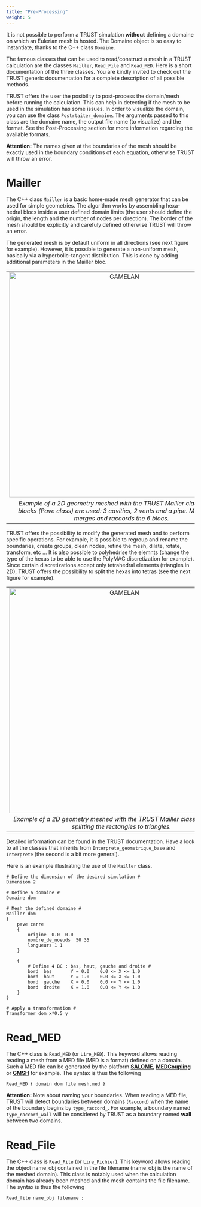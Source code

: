 ```yaml
---
title: "Pre-Processing"
weight: 5
---
```


It is not possible to perform a TRUST simulation **without** defining a domaine on which an Eulerian mesh is hosted. The Domaine object is so easy to instantiate, thanks to the C++ class `Domaine`.

The famous classes that can be used to read/construct a mesh in a TRUST calculation are the classes `Mailler`, `Read_File` and `Read_MED`. Here is a short documentation of the three classes. You are kindly invited to check out the TRUST generic documentation for a complete description of all possible methods.

TRUST offers the user the posibility to post-process the domain/mesh before running the calculation. This can help in detecting if the mesh to be used in the simulation has some issues. In order to visualize the domain, you can use the class `Postrtaiter_domaine`. The arguments passed to this class are the domaine name, the output file name (to visualize) and the format. See the Post-Processing section for more information regarding the available formats.

**Attention:** The names given at the boundaries of the mesh should be exactly used in the boundary conditions of each equation, otherwise TRUST will throw an error.

# Mailler

The C++ class `Mailler` is a basic home-made mesh generator that can be used for simple geometries. The algorithm works by assembling hexa-hedral blocs inside a user defined domain limits (the user should define the origin, the length and the number of nodes per direction). The border of the mesh should be explicitly and carefuly defined otherwise TRUST will throw an error. 

The generated mesh is by default uniform in all directions (see next figure for example). However, it is possible to generate a non-uniform mesh, basically via a hyperbolic-tangent distribution. This is done by adding additional parameters in the Mailler bloc. 

<style>
td, th {
   border: none!important;
}
</style>

| |
| :---: |
| <img src="https://github.com/eliesaikali/TRUST-platform.github.io/blob/esi/TRUST/images/illustrations/mesh_gamelan.png?raw=true" alt="GAMELAN" width="600"/> | 
|*Example of a 2D geometry meshed with the TRUST Mailler class. Here, 6 blocks (Pave class) are used: 3 cavities, 2 vents and a pipe. Mailler class merges and raccords the 6 blocs.* |

TRUST offers the possibility to modify the generated mesh and to perform specific operations. For example, it is possible to regroup and rename the boundaries, create groups, clean nodes, refine the mesh, dilate, rotate, transform, etc ... It is also possible to polyhedrise the elemnts (change the type of the hexas to be able to use the PolyMAC discretization for example). Since certain discretizations accept only tetrahedral elements (triangles in 2D), TRUST offers the possibility to split the hexas into tetras (see the next figure for example).

| |
| :---: |
| <img src="https://github.com/eliesaikali/TRUST-platform.github.io/blob/esi/TRUST/images/illustrations/mesh_gamelan2.png?raw=true" alt="GAMELAN" width="600"/> | 
|*Example of a 2D geometry meshed with the TRUST Mailler class followed by splitting the rectangles to triangles.* |

Detailed information can be found in the TRUST documentation. Have a look to all the classes that inherits from `Interprete_geometrique_base` and `Interprete` (the second is a bit more general).

Here is an example illustrating the use of the `Mailler` class.

	# Define the dimension of the desired simulation #
	Dimension 2
	
	# Define a domaine #
	Domaine dom
	
	# Mesh the defined domaine #
	Mailler dom
	{
	    pave carre
	    {
	        origine  0.0  0.0
	        nombre_de_noeuds  50 35
	        longueurs 1 1
	    }
	    
	    {
			# Define 4 BC : bas, haut, gauche and droite #
	        bord  bas       Y = 0.0    0.0 <= X <= 1.0
	        bord  haut      Y = 1.0    0.0 <= X <= 1.0
	        bord  gauche    X = 0.0    0.0 <= Y <= 1.0
	        bord  droite    X = 1.0    0.0 <= Y <= 1.0
	    }
	}
	
	# Apply a transformation #
	Transformer dom x*0.5 y
	
# Read_MED

The C++ class is `Read_MED` (or `Lire_MED`). This keyword allows reading reading a mesh from a MED file (MED is a format) defined on a domain. Such a MED file can be generated by the platform **[SALOME](https://www.salome-platform.org/?lang=fr)**, **[MEDCoupling](https://docs.salome-platform.org/latest/dev/MEDCoupling/developer/index.html)** or **[GMSH](https://gmsh.info/)** for example. The syntax is thus the following

	Read_MED { domain dom file mesh.med }

**Attention:** Note about naming your boundaries. When reading a MED file, TRUST will detect boundaries between domains (`Raccord`) when the name of the boundary begins by `type_raccord_`. For example, a boundary named `type_raccord_wall`  will be considered by TRUST as a boundary named **wall** between two domains.

# Read_File

The C++ class is `Read_File` (or `Lire_Fichier`). This keyword allows reading the object name_obj contained in the file filename (name_obj is the name of the meshed domain). This class is notably used when the calculation domain has already been meshed and the mesh contains the file filename. The syntax is thus the following

	Read_file name_obj filename ;

